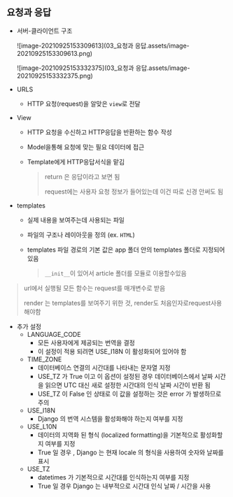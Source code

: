 ## 요청과 응답



* 서버-클라이언트 구조

  ![image-20210925153309613](03_요청과 응답.assets/image-20210925153309613.png)

  ![image-20210925153332375](03_요청과 응답.assets/image-20210925153332375.png)

* URLS

  * HTTP 요청(request)을 알맞은 `view`로 전달

* View

  * HTTP 요청을 수신하고 HTTP응답을 반환하는 함수 작성

  * Model을통해 요청에 맞는 필요 데이터에 접근

  * Template에게 HTTP응답서식을 맡김

    > return 은 응답이라고 보면 됨
    >
    > request에는 사용자 요청 정보가 들어있는데 이건 따로 신경 안써도 됨

* templates

  * 실제 내용을 보여주는데 사용되는 파일

  * 파일의 구조나 레이아웃을 정의 (ex. `HTML`)

  * templates 파일 경로의 기본 값은 app 폴더 안의 templates 폴더로 지정되어 있음

    > `__init__`이 있어서 article 폴더를 모듈로 이용할수있음



> url에서 실행될 모든 함수는 request를 매개변수로 받음
>
> render 는 templates를 보여주기 위한 것, render도 처음인자로request사용해야함



* 추가 설정
  * LANGUAGE_CODE
    * 모든 사용자에게 제공되는 번역을 결정
    * 이 설정이 적용 되려면 USE_I18N 이 활성화되어 있어야 함
  * TIME_ZONE
    * 데이터베이스 연결의 시간대를 나타내는 문자열 지정
    * USE_TZ 가 True 이고 이 옵션이 설정된 경우 데이터베이스에서 날짜 시간을 읽으면 UTC 대신 새로 설정한 시간대의 인식 날짜 시간이 반환 됨
    * USE_TZ 이 False 인 상태로 이 값을 설정하는 것은 error 가 발생하므로 주의
  * USE_I18N
    * Django 의 번역 시스템을 활성화해야 하는지 여부를 지정
  * USE_L10N
    * 데이터의 지역화 된 형식 (localized formatting)을 기본적으로 활성화할지 여부를 지정
    * True 일 경우 , Django 는 현재 locale 의 형식을 사용하여 숫자와 날짜를 표시
  * USE_TZ
    * datetimes 가 기본적으로 시간대를 인식하는지 여부를 지정
    * True 일 경우 Django 는 내부적으로 시간대 인식 날짜 / 시간을 사용